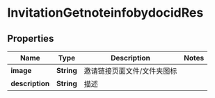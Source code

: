 # InvitationGetnoteinfobydocidRes

## Properties
Name | Type | Description | Notes
------------ | ------------- | ------------- | -------------
**image** | **String** | 邀请链接页面文件/文件夹图标 | 
**description** | **String** | 描述 | 
